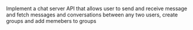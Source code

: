 Implement a chat server API that allows user to send and receive message and fetch messages and conversations between any two users, create groups and add memebers to groups
